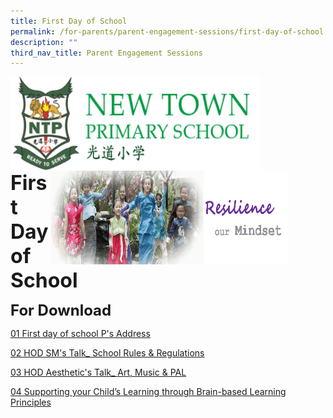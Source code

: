 ```yaml
---
title: First Day of School
permalink: /for-parents/parent-engagement-sessions/first-day-of-school
description: ""
third_nav_title: Parent Engagement Sessions
---
```

<img src="/images/logosub.png" style="width:400px;height:150px;margin-left:0px;" align="left">

<img src="/images/Header%20GIF.gif" style="width:380px;height:150px;margin-right:60px;" align="right">
<br><br><br><br><br><br>

**<font size="6">First Day of School</font>**

**<font size="5">For Download</font>**

[01 First day of school P's Address](/files/01%20First%20day%20of%20school%20P's%20Address.pdf)

[02 HOD SM's Talk_ School Rules & Regulations](/files/02%20HOD%20SM's%20Talk_%20School%20Rules%20&%20Regulations%20.pdf)

[03 HOD Aesthetic's Talk_ Art, Music & PAL](/files/03%20HOD%20Aesthetic's%20Talk_%20Art,%20Music%20&%20PAL.pdf)

[04 Supporting your Child’s Learning through Brain-based Learning Principles](/files/04%20Supporting%20your%20Child’s%20Learning%20through%20Brain-based%20Learning%20Principles.pdf)